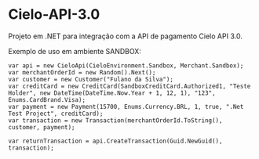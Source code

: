 # Cielo-API-3.0

Projeto em .NET para integração com a API de pagamento Cielo API 3.0.

Exemplo de uso em ambiente SANDBOX:

```
var api = new CieloApi(CieloEnvironment.Sandbox, Merchant.Sandbox);
var merchantOrderId = new Random().Next();
var customer = new Customer("Fulano da Silva");
var creditCard = new CreditCard(SandboxCreditCard.Authorized1, "Teste Holder", new DateTime(DateTime.Now.Year + 1, 12, 1), "123", Enums.CardBrand.Visa);
var payment = new Payment(15700, Enums.Currency.BRL, 1, true, ".Net Test Project", creditCard);
var transaction = new Transaction(merchantOrderId.ToString(), customer, payment);

var returnTransaction = api.CreateTransaction(Guid.NewGuid(), transaction);
```
